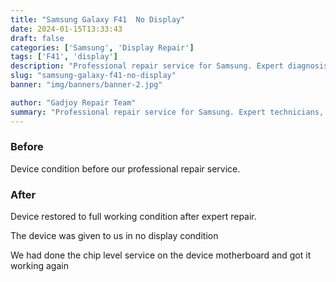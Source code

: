 ```yaml
---
title: "Samsung Galaxy F41  No Display"
date: 2024-01-15T13:33:43
draft: false
categories: ['Samsung', 'Display Repair']
tags: ['F41', 'display']
description: "Professional repair service for Samsung. Expert diagnosis and quality repairs in Bangalore."
slug: "samsung-galaxy-f41-no-display"
banner: "img/banners/banner-2.jpg"

author: "Gadjoy Repair Team"
summary: "Professional repair service for Samsung. Expert technicians, quality parts, warranty included."
---
```


### Before

Device condition before our professional repair service.

### After

Device restored to full working condition after expert repair.

The device was given to us in no display condition

We had done the chip level service on the device motherboard and got it working again